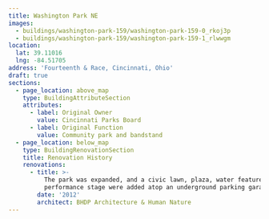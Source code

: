 ```yaml
---
title: Washington Park NE
images:
  - buildings/washington-park-159/washington-park-159-0_rkoj3p
  - buildings/washington-park-159/washington-park-159-1_rlwwgm
location:
  lat: 39.11016
  lng: -84.51705
address: 'Fourteenth & Race, Cincinnati, Ohio'
draft: true
sections:
  - page_location: above_map
    type: BuildingAttributeSection
    attributes:
      - label: Original Owner
        value: Cincinnati Parks Board
      - label: Original Function
        value: Community park and bandstand
  - page_location: below_map
    type: BuildingRenovationSection
    title: Renovation History
    renovations:
      - title: >-
          The park was expanded, and a civic lawn, plaza, water feature, and
          performance stage were added atop an underground parking garage.
        date: '2012'
        architect: BHDP Architecture & Human Nature
---
```


